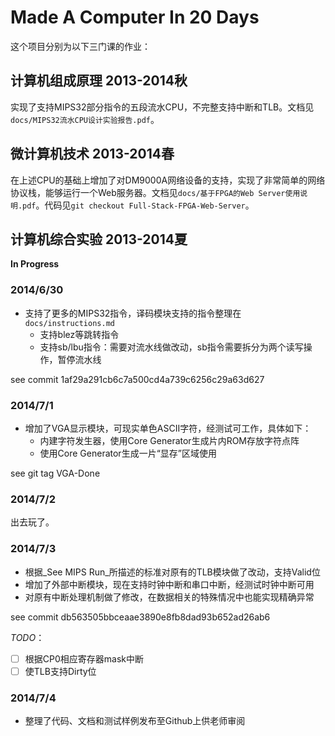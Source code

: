 
# Made A Computer In 20 Days

这个项目分别为以下三门课的作业：

## 计算机组成原理 2013-2014秋

实现了支持MIPS32部分指令的五段流水CPU，不完整支持中断和TLB。文档见`docs/MIPS32流水CPU设计实验报告.pdf`。

## 微计算机技术 2013-2014春

在上述CPU的基础上增加了对DM9000A网络设备的支持，实现了非常简单的网络协议栈，能够运行一个Web服务器。文档见`docs/基于FPGA的Web Server使用说明.pdf`。代码见`git checkout Full-Stack-FPGA-Web-Server`。

## 计算机综合实验 2013-2014夏

__In Progress__

### 2014/6/30

- 支持了更多的MIPS32指令，译码模块支持的指令整理在`docs/instructions.md`
    - 支持blez等跳转指令
    - 支持sb/lbu指令：需要对流水线做改动，sb指令需要拆分为两个读写操作，暂停流水线

see commit 1af29a291cb6c7a500cd4a739c6256c29a63d627

### 2014/7/1

- 增加了VGA显示模块，可现实单色ASCII字符，经测试可工作，具体如下：
    + 内建字符发生器，使用Core Generator生成片内ROM存放字符点阵
    + 使用Core Generator生成一片“显存”区域使用

see git tag VGA-Done

### 2014/7/2

出去玩了。

### 2014/7/3

- 根据_See MIPS Run_所描述的标准对原有的TLB模块做了改动，支持Valid位
- 增加了外部中断模块，现在支持时钟中断和串口中断，经测试时钟中断可用
- 对原有中断处理机制做了修改，在数据相关的特殊情况中也能实现精确异常

see commit db563505bbceaae3890e8fb8dad93b652ad26ab6

*TODO*：

- [ ] 根据CP0相应寄存器mask中断
- [ ] 使TLB支持Dirty位

### 2014/7/4

- 整理了代码、文档和测试样例发布至Github上供老师审阅
